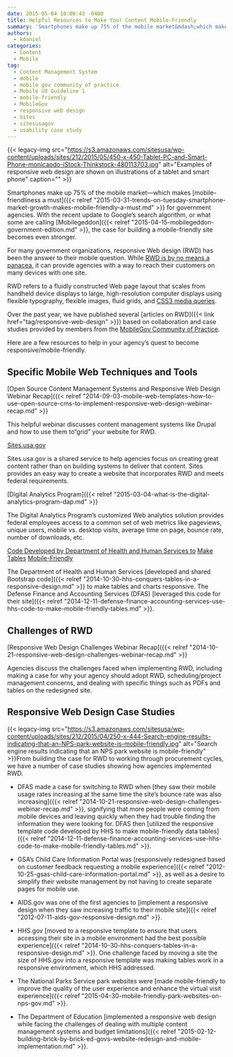 ```yaml
---
date: 2015-05-04 10:00:43 -0400
title: Helpful Resources to Make Your Content Mobile-Friendly
summary: 'Smartphones make up 75% of the mobile market&mdash;which makes mobile-friendliness a must for government agencies. With the recent update to Google&rsquo;s search algorithm, or what some are calling Mobilegeddon, the case for building a mobile-friendly site becomes even stronger. For many government organizations, responsive Web design (RWD) has been the answer to their mobile question.'
authors:
  - kdaniel
categories:
  - Content
  - Mobile
tag:
  - Content Management System
  - mobile
  - mobile gov community of practice
  - Mobile UX Guideline 1
  - mobile-friendly
  - MobileGov
  - responsive web design
  - Sites
  - sitesusagov
  - usability case study
---
```


{{< legacy-img src="https://s3.amazonaws.com/sitesusa/wp-content/uploads/sites/212/2015/05/450-x-450-Tablet-PC-and-Smart-Phone-monicaodo-iStock-Thinkstock-480113703.jpg" alt="Examples of responsive web design are shown on illustrations of a tablet and smart phone" caption="" >}} 

Smartphones make up 75% of the mobile market—which makes [mobile-friendliness a must]({{< relref "2015-03-31-trends-on-tuesday-smartphone-market-growth-makes-mobile-friendly-a-must.md" >}} for government agencies. With the recent update to Google’s search algorithm, or what some are calling [Mobilegeddon]({{< relref "2015-04-15-mobilegeddon-government-edition.md" >}}, the case for building a mobile-friendly site becomes even stronger.

For many government organizations, responsive Web design (RWD) has been the answer to their mobile question. While [RWD is by no means a panacea](http://www.smashingmagazine.com/2014/07/22/responsive-web-design-should-not-be-your-only-mobile-strategy/), it can provide agencies with a way to reach their customers on many devices with one site.

RWD refers to a fluidly constructed Web page layout that scales from handheld device displays to large, high-resolution computer displays using flexible typography, flexible images, fluid grids, and [CSS3 media queries](http://www.w3.org/TR/css3-mediaqueries/).

Over the past year, we have published several [articles on RWD]({{< link href="tag/responsive-web-design" >}}) based on collaboration and case studies provided by members from the [MobileGov Community of Practice](https://www.WHATEVER/communities/mobile/).

Here are a few resources to help in your agency&#8217;s quest to become responsive/mobile-friendly.

## **Specific Mobile Web Techniques and Tools**

[Open Source Content Management Systems and Responsive Web Design Webinar Recap]({{< relref "2014-09-03-mobile-web-templates-how-to-use-open-source-cms-to-implement-responsive-web-design-webinar-recap.md" >}}
  
This helpful webinar discusses content management systems like Drupal and how to use them to“grid” your website for RWD.

[Sites.usa.gov](https://sites.usa.gov/)
  
Sites.usa.gov is a shared service to help agencies focus on creating great content rather than on building systems to deliver that content. Sites provides an easy way to create a website that incorporates RWD and meets federal requirements.

[Digital Analytics Program]({{< relref "2015-03-04-what-is-the-digital-analytics-program-dap.md" >}}
  
The Digital Analytics Program&#8217;s customized Web analytics solution provides federal employees access to a common set of web metrics like pageviews, unique users, mobile vs. desktop visits, average time on page, bounce rate, number of downloads, etc.

[Code Developed by Department of Health and Human Services to](https://github.com/HHS/HHS-Responsive-Design) [Make](https://github.com/HHS/HHS-Responsive-Design) [Tables](https://github.com/HHS/HHS-Responsive-Design) [Mobile-Friendly](https://github.com/HHS/HHS-Responsive-Design)
  
The Department of Health and Human Services [developed and shared Bootstrap code]({{< relref "2014-10-30-hhs-conquers-tables-in-a-responsive-design.md" >}} to make tables and charts responsive. The Defense Finance and Accounting Services (DFAS) [leveraged this code for their site]({{< relref "2014-12-11-defense-finance-accounting-services-use-hhs-code-to-make-mobile-friendly-tables.md" >}}.

## **Challenges of RWD**

[Responsive Web Design Challenges Webinar Recap]({{< relref "2014-10-21-responsive-web-design-challenges-webinar-recap.md" >}}
  
Agencies discuss the challenges faced when implementing RWD, including making a case for why your agency should adopt RWD, scheduling/project management concerns, and dealing with specific things such as PDFs and tables on the redesigned site.

## **Responsive Web Design Case Studies**

{{< legacy-img src="https://s3.amazonaws.com/sitesusa/wp-content/uploads/sites/212/2015/04/250-x-444-Search-engine-results-indicating-that-an-NPS-park-website-is-mobile-friendly.jpg" alt="Search engine results indicating that an NPS park website is mobile-friendly" >}}From building the case for RWD to working through procurement cycles, we have a number of case studies showing how agencies implemented RWD.

  * DFAS made a case for switching to RWD when [they saw their mobile usage rates increasing at the same time the site’s bounce rate was also increasing]({{< relref "2014-10-21-responsive-web-design-challenges-webinar-recap.md" >}}, signifying that more people were coming from mobile devices and leaving quickly when they had trouble finding the information they were looking for. DFAS then [utilized the responsive template code developed by HHS to make mobile-friendly data tables]({{< relref "2014-12-11-defense-finance-accounting-services-use-hhs-code-to-make-mobile-friendly-tables.md" >}}.

  * GSA’s Child Care Information Portal was [responsively redesigned based on customer feedback requesting a mobile experience]({{< relref "2012-10-25-gsas-child-care-information-portal.md" >}}, as well as a desire to simplify their website management by not having to create separate pages for mobile use.

  * AIDS.gov was one of the first agencies to [implement a responsive design when they saw increasing traffic to their mobile site]({{< relref "2012-07-11-aids-gov-responsive-design.md" >}}.

  * HHS.gov [moved to a responsive template to ensure that users accessing their site in a mobile environment had the best possible experience]({{< relref "2014-10-30-hhs-conquers-tables-in-a-responsive-design.md" >}}. One challenge faced by moving a site the size of HHS.gov into a responsive template was making tables work in a responsive environment, which HHS addressed.

  * The National Parks Service park websites were [made mobile-friendly to improve the quality of the user experience and enhance the virtual visit experience]({{< relref "2015-04-30-mobile-friendly-park-websites-on-nps-gov.md" >}}.

  * The Department of Education [implemented a responsive web design while facing the challenges of dealing with multiple content management systems and budget limitations]({{< relref "2015-02-12-building-brick-by-brick-ed-govs-website-redesign-and-mobile-implementation.md" >}}.